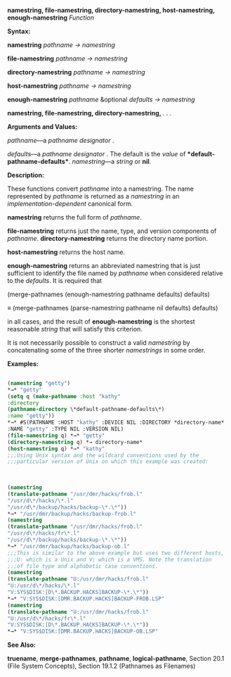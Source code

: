 **namestring, file-namestring, directory-namestring, host-namestring, enough-namestring** *Function* 



**Syntax:** 



**namestring** *pathname → namestring* 



**file-namestring** *pathname → namestring* 



**directory-namestring** *pathname → namestring* 



**host-namestring** *pathname → namestring* 



**enough-namestring** *pathname* &amp;optional *defaults → namestring* 







 



 



**namestring, file-namestring, directory-namestring,** *. . .* 



**Arguments and Values:** 



*pathname*—a *pathname designator* . 



*defaults*—a *pathname designator* . The default is the *value* of **\*default-pathname-defaults\***. *namestring*—a *string* or **nil**. 



**Description:** 



These functions convert *pathname* into a namestring. The name represented by *pathname* is returned as a *namestring* in an *implementation-dependent* canonical form. 



**namestring** returns the full form of *pathname*. 



**file-namestring** returns just the name, type, and version components of *pathname*. **directory-namestring** returns the directory name portion. 



**host-namestring** returns the host name. 



**enough-namestring** returns an abbreviated namestring that is just sufficient to identify the file named by *pathname* when considered relative to the *defaults*. It is required that 



(merge-pathnames (enough-namestring pathname defaults) defaults) 



*≡* (merge-pathnames (parse-namestring pathname nil defaults) defaults) 



in all cases, and the result of **enough-namestring** is the shortest reasonable *string* that will satisfy this criterion. 



It is not necessarily possible to construct a valid *namestring* by concatenating some of the three shorter *namestrings* in some order. 



**Examples:**
```lisp
 
(namestring "getty") 
*→* "getty" 
(setq q (make-pathname :host "kathy" 
:directory 
(pathname-directory \*default-pathname-defaults\*) 
:name "getty")) 
*→* #S(PATHNAME :HOST "kathy" :DEVICE NIL :DIRECTORY *directory-name* 
:NAME "getty" :TYPE NIL :VERSION NIL) 
(file-namestring q) *→* "getty" 
(directory-namestring q) *→ directory-name* 
(host-namestring q) *→* "kathy" 
;;;Using Unix syntax and the wildcard conventions used by the 
;;;particular version of Unix on which this example was created: 

 
 
(namestring 
(translate-pathname "/usr/dmr/hacks/frob.l" 
"/usr/d\*/hacks/\*.l" 
"/usr/d\*/backup/hacks/backup-\*.\*")) 
*→* "/usr/dmr/backup/hacks/backup-frob.l" 
(namestring 
(translate-pathname "/usr/dmr/hacks/frob.l" 
"/usr/d\*/hacks/fr\*.l" 
"/usr/d\*/backup/hacks/backup-\*.\*")) 
*→* "/usr/dmr/backup/hacks/backup-ob.l" 
;;;This is similar to the above example but uses two different hosts, 
;;;U: which is a Unix and V: which is a VMS. Note the translation 
;;;of file type and alphabetic case conventions. 
(namestring 
(translate-pathname "U:/usr/dmr/hacks/frob.l" 
"U:/usr/d\*/hacks/\*.l" 
"V:SYS$DISK:[D\*.BACKUP.HACKS]BACKUP-\*.\*")) 
*→* "V:SYS$DISK:[DMR.BACKUP.HACKS]BACKUP-FROB.LSP" 
(namestring 
(translate-pathname "U:/usr/dmr/hacks/frob.l" 
"U:/usr/d\*/hacks/fr\*.l" 
"V:SYS$DISK:[D\*.BACKUP.HACKS]BACKUP-\*.\*")) 
*→* "V:SYS$DISK:[DMR.BACKUP.HACKS]BACKUP-OB.LSP" 

```
**See Also:** 



**truename**, **merge-pathnames**, **pathname**, **logical-pathname**, Section 20.1 (File System Concepts), Section 19.1.2 (Pathnames as Filenames) 



